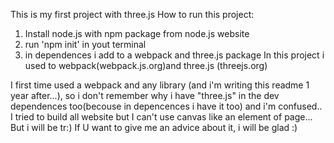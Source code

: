 This is my first project with three.js
How to run this project:
1. Install node.js with npm package from node.js website
2. run 'npm init' in yout terminal
3. in dependences i add to a webpack and three.js package 
In this project i used to webpack(webpack.js.org)and three.js (threejs.org)



I first time used a webpack and any library (and i'm writing this readme 1 year after...), so i don't remember why i have "three.js" in the dev dependences too(becouse in depencences i have it too) and i'm confused.. I tried to build all website but I can't use canvas like an element of page... But i will be tr:) If U want to give me an advice about it, i will be glad :) 
